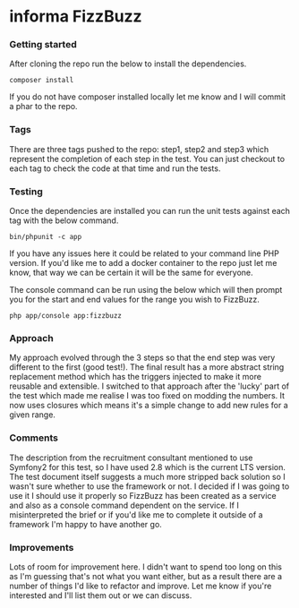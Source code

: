 # informa FizzBuzz

### Getting started

After cloning the repo run the below to install the dependencies.

```shell
composer install
```
If you do not have composer installed locally let me know and I will commit a phar to the repo.

### Tags

There are three tags pushed to the repo: step1, step2 and step3 which represent the completion of
each step in the test. You can just checkout to each tag to check the code at that time and run the tests.

### Testing

Once the dependencies are installed you can run the unit tests against each tag with the below command.

```shell
bin/phpunit -c app
```
If you have any issues here it could be related to your command line PHP version. If you'd like
me to add a docker container to the repo just let me know, that way we can be certain it will be
the same for everyone.

The console command can be run using the below which will then prompt you for the start and end
values for the range you wish to FizzBuzz.

```shell
php app/console app:fizzbuzz
```
### Approach

My approach evolved through the 3 steps so that the end step was very different to the first (good test!).
The final result has a more abstract string replacement method which has the triggers injected to make it more
reusable and extensible. I switched to that approach after the 'lucky' part of the test which made me realise I was
too fixed on modding the numbers. It now uses closures which means it's a simple change to add new rules for a given range. 

### Comments

The description from the recruitment consultant mentioned to use Symfony2 for this test, so I have
used 2.8 which is the current LTS version. The test document itself suggests a much more stripped back solution
so I wasn't sure whether to use the framework or not. I decided if I was going to use it I should use
it properly so FizzBuzz has been created as a service and also as a console command dependent on the service.
If I misinterpreted the brief or if you'd like me to complete it outside of a framework I'm happy to
have another go.

### Improvements

Lots of room for improvement here. I didn't want to spend too long on this as I'm guessing that's not what you want either,
but as a result there are a number of things I'd like to refactor and improve. Let me know if you're interested and I'll 
list them out or we can discuss.